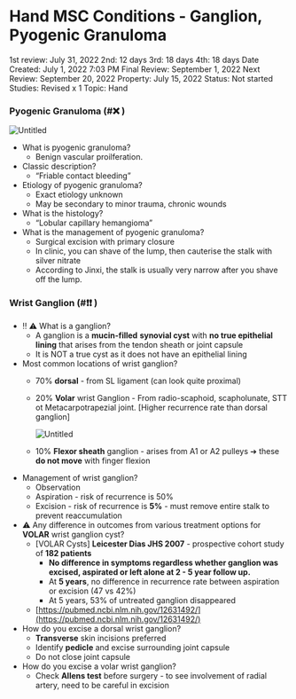 # Hand MSC Conditions - Ganglion, Pyogenic Granuloma

1st review: July 31, 2022
2nd: 12 days
3rd: 18 days
4th: 18 days
Date Created: July 1, 2022 7:03 PM
Final Review: September 1, 2022
Next Review: September 20, 2022
Property: July 15, 2022
Status: Not started
Studies: Revised x 1
Topic: Hand

### Pyogenic Granuloma (#❌ )

![Untitled](Hand%20MSC%20Conditions%20-%20Ganglion,%20Pyogenic%20Granuloma%20f642c5c82ec14e8c8cc68b0b4a26288d/Untitled.png)

- What is pyogenic granuloma?
    - Benign vascular proilferation.
- Classic description?
    - “Friable contact bleeding”
- Etiology of pyogenic granuloma?
    - Exact etiology unknown
    - May be secondary to minor trauma, chronic wounds
- What is the histology?
    - “Lobular capillary hemangioma”
- What is the management of pyogenic granuloma?
    - Surgical excision with primary closure
    - In clinic, you can shave of the lump, then cauterise the stalk with silver nitrate
    - According to Jinxi, the stalk is usually very narrow after you shave off the lump.

### Wrist Ganglion (#❗️❗️ )

- ‼️ ⚠️ What is a ganglion?
    - A ganglion is a **mucin-filled** **synovial cyst** with **no true epithelial lining** that arises from the tendon sheath or joint capsule
    - It is NOT a true cyst as it does not have an epithelial lining
- Most common locations of wrist ganglion?
    - 70% **dorsal** - from SL ligament (can look quite proximal)
    - 20% **Volar** wrist Ganglion - From radio-scaphoid, scapholunate, STT ot Metacarpotrapezial joint. [Higher recurrence rate than dorsal ganglion]
        
        ![Untitled](Hand%20MSC%20Conditions%20-%20Ganglion,%20Pyogenic%20Granuloma%20f642c5c82ec14e8c8cc68b0b4a26288d/Untitled%201.png)
        
    - 10% **Flexor sheath** ganglion - arises from A1 or A2 pulleys ➔ these **do not move** with finger flexion
- Management of wrist ganglion?
    - Observation
    - Aspiration - risk of recurrence is 50%
    - Excision - risk of recurrence is **5%** - must remove entire stalk to prevent reaccumulation
- ⚠️ Any difference in outcomes from various treatment options for **VOLAR** wrist ganglion cyst?
    - [VOLAR Cysts] **Leicester Dias JHS 2007** - prospective cohort study of **182 patients**
        - **No difference in symptoms regardless whether ganglion was excised, aspirated or left alone at 2 - 5 year follow up.**
        - At **5 years**, no difference in recurrence rate between aspiration or excision (47 vs 42%)
        - At 5 years, 53% of untreated ganglion disappeared
    - [https://pubmed.ncbi.nlm.nih.gov/12631492/](https://pubmed.ncbi.nlm.nih.gov/12631492/)
- How do you excise a dorsal wrist ganglion?
    - **Transverse** skin incisions preferred
    - Identify **pedicle** and excise surrounding joint capsule
    - Do not close joint capsule
- How do you excise a volar wrist ganglion?
    - Check **Allens test** before surgery - to see involvement of radial artery, need to be careful in excision